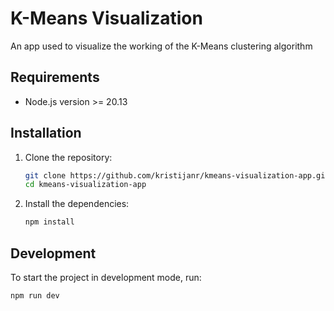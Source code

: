 # K-Means Visualization 

An app used to visualize the working of the K-Means clustering algorithm

## Requirements

- Node.js version >= 20.13

## Installation

1. Clone the repository:

    ```sh
    git clone https://github.com/kristijanr/kmeans-visualization-app.git
    cd kmeans-visualization-app
    ```

2. Install the dependencies:

    ```sh
    npm install
    ```

## Development

To start the project in development mode, run:

```sh
npm run dev
